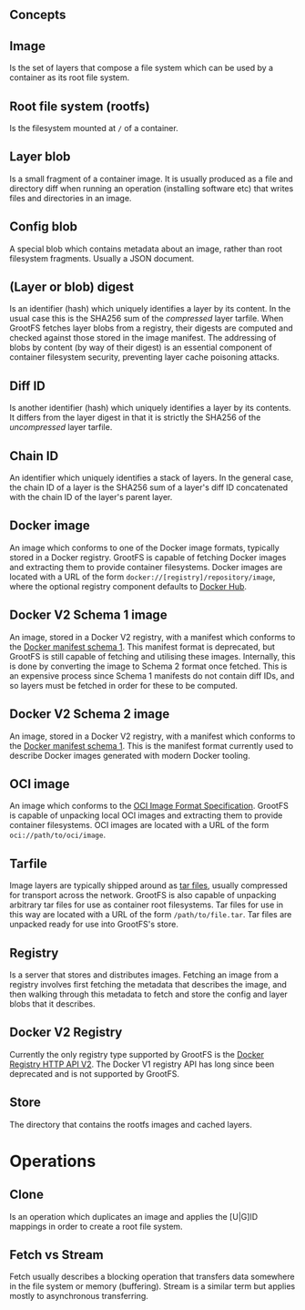## Concepts

## Image

Is the set of layers that compose a file system which can be used by a container
as its root file system.

## Root file system (rootfs)

Is the filesystem mounted at `/` of a container.

## Layer blob

Is a small fragment of a container image. It is usually produced as a file and
directory diff when running an operation (installing software etc) that writes
files and directories in an image.

## Config blob

A special blob which contains metadata about an image, rather than root filesystem
fragments. Usually a JSON document.

## (Layer or blob) digest

Is an identifier (hash) which uniquely identifies a layer by its content. In the
usual case this is the SHA256 sum of the *compressed* layer tarfile. When GrootFS
fetches layer blobs from a registry, their digests are computed and checked against
those stored in the image manifest. The addressing of blobs by content (by way of their
digest) is an essential component of container filesystem security, preventing layer
cache poisoning attacks.

## Diff ID

Is another identifier (hash) which uniquely identifies a layer by its contents. It
differs from the layer digest in that it is strictly the SHA256 of the *uncompressed*
layer tarfile.

## Chain ID

An identifier which uniquely identifies a stack of layers. In the general case, the
chain ID of a layer is the SHA256 sum of a layer's diff ID concatenated with the chain
ID of the layer's parent layer.

## Docker image

An image which conforms to one of the Docker image formats, typically stored in a Docker registry.
GrootFS is capable of fetching Docker images and extracting them to provide container filesystems.
Docker images are located with a URL of the form `docker://[registry]/repository/image`, where the
optional registry component defaults to [Docker Hub](https://hub.docker.com/).

## Docker V2 Schema 1 image

An image, stored in a Docker V2 registry, with a manifest which conforms to the
[Docker manifest schema 1](https://distribution.github.io/distribution/spec/deprecated-schema-v1/).
This manifest format is deprecated, but GrootFS is still capable of fetching and utilising these images.
Internally, this is done by converting the image to Schema 2 format once fetched. This is an expensive
process since Schema 1 manifests do not contain diff IDs, and so layers must be fetched in order for these
to be computed.

## Docker V2 Schema 2 image

An image, stored in a Docker V2 registry, with a manifest which conforms to the
[Docker manifest schema 1](https://distribution.github.io/distribution/spec/manifest-v2-2/).
This is the manifest format currently used to describe Docker images generated with modern Docker tooling.

## OCI image

An image which conforms to the [OCI Image Format Specification](https://github.com/opencontainers/image-spec). GrootFS is capable of
unpacking local OCI images and extracting them to provide container filesystems. OCI images are
located with a URL of the form `oci://path/to/oci/image`.

## Tarfile

Image layers are typically shipped around as [tar files](https://en.wikipedia.org/wiki/Tar_(computing)), usually compressed for transport across
the network. GrootFS is also capable of unpacking arbitrary tar files for use as container root
filesystems. Tar files for use in this way are located with a URL of the form `/path/to/file.tar`.
Tar files are unpacked ready for use into GrootFS's store.

## Registry

Is a server that stores and distributes images. Fetching an image from a registry involves
first fetching the metadata that describes the image, and then walking through this metadata
to fetch and store the config and layer blobs that it describes.

## Docker V2 Registry

Currently the only registry type supported by GrootFS is the [Docker Registry HTTP API V2](https://distribution.github.io/distribution/spec/api/). The Docker V1 registry
API has long since been deprecated and is not supported by GrootFS.

## Store

The directory that contains the rootfs images and cached layers.

# Operations

## Clone

Is an operation which duplicates an image and applies the [U|G]ID mappings in
order to create a root file system.

## Fetch vs Stream

Fetch usually describes a blocking operation that transfers data somewhere in
the file system or memory (buffering). Stream is a similar term but applies
mostly to asynchronous transferring.
